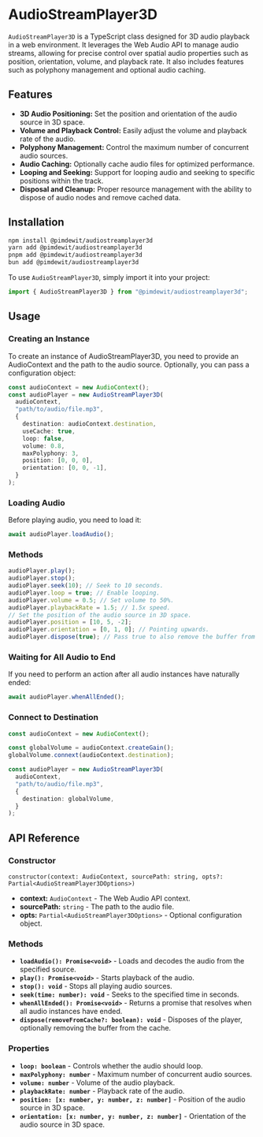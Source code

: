 # AudioStreamPlayer3D

`AudioStreamPlayer3D` is a TypeScript class designed for 3D audio playback in a web environment. It leverages the Web Audio API to manage audio streams, allowing for precise control over spatial audio properties such as position, orientation, volume, and playback rate. It also includes features such as polyphony management and optional audio caching.

## Features

- **3D Audio Positioning:** Set the position and orientation of the audio source in 3D space.
- **Volume and Playback Control:** Easily adjust the volume and playback rate of the audio.
- **Polyphony Management:** Control the maximum number of concurrent audio sources.
- **Audio Caching:** Optionally cache audio files for optimized performance.
- **Looping and Seeking:** Support for looping audio and seeking to specific positions within the track.
- **Disposal and Cleanup:** Proper resource management with the ability to dispose of audio nodes and remove cached data.

## Installation

```bash
npm install @pimdewit/audiostreamplayer3d
yarn add @pimdewit/audiostreamplayer3d
pnpm add @pimdewit/audiostreamplayer3d
bun add @pimdewit/audiostreamplayer3d
```

To use `AudioStreamPlayer3D`, simply import it into your project:

```typescript
import { AudioStreamPlayer3D } from "@pimdewit/audiostreamplayer3d";
```

## Usage

### Creating an Instance

To create an instance of AudioStreamPlayer3D, you need to provide an AudioContext and the path to the audio source. Optionally, you can pass a configuration object:

```typescript
const audioContext = new AudioContext();
const audioPlayer = new AudioStreamPlayer3D(
  audioContext,
  "path/to/audio/file.mp3",
  {
    destination: audioContext.destination,
    useCache: true,
    loop: false,
    volume: 0.8,
    maxPolyphony: 3,
    position: [0, 0, 0],
    orientation: [0, 0, -1],
  }
);
```

### Loading Audio

Before playing audio, you need to load it:

```typescript
await audioPlayer.loadAudio();
```

### Methods

```typescript
audioPlayer.play();
audioPlayer.stop();
audioPlayer.seek(10); // Seek to 10 seconds.
audioPlayer.loop = true; // Enable looping.
audioPlayer.volume = 0.5; // Set volume to 50%.
audioPlayer.playbackRate = 1.5; // 1.5x speed.
// Set the position of the audio source in 3D space.
audioPlayer.position = [10, 5, -2];
audioPlayer.orientation = [0, 1, 0]; // Pointing upwards.
audioPlayer.dispose(true); // Pass true to also remove the buffer from the cache.
```

### Waiting for All Audio to End

If you need to perform an action after all audio instances have naturally ended:

```typescript
await audioPlayer.whenAllEnded();
```

### Connect to Destination

```typescript
const audioContext = new AudioContext();

const globalVolume = audioContext.createGain();
globalVolume.connext(audioContext.destination);

const audioPlayer = new AudioStreamPlayer3D(
  audioContext,
  "path/to/audio/file.mp3",
  {
    destination: globalVolume,
  }
);
```

## API Reference

### Constructor

`constructor(context: AudioContext, sourcePath: string, opts?: Partial<AudioStreamPlayer3DOptions>)`

- **context:** `AudioContext` - The Web Audio API context.
- **sourcePath:** `string` - The path to the audio file.
- **opts:** `Partial<AudioStreamPlayer3DOptions>` - Optional configuration object.

### Methods

- **`loadAudio(): Promise<void>`** - Loads and decodes the audio from the specified source.
- **`play(): Promise<void>`** - Starts playback of the audio.
- **`stop(): void`** - Stops all playing audio sources.
- **`seek(time: number): void`** - Seeks to the specified time in seconds.
- **`whenAllEnded(): Promise<void>`** - Returns a promise that resolves when all audio instances have ended.
- **`dispose(removeFromCache?: boolean): void`** - Disposes of the player, optionally removing the buffer from the cache.

### Properties

- **`loop: boolean`** - Controls whether the audio should loop.
- **`maxPolyphony: number`** - Maximum number of concurrent audio sources.
- **`volume: number`** - Volume of the audio playback.
- **`playbackRate: number`** - Playback rate of the audio.
- **`position: [x: number, y: number, z: number]`** - Position of the audio source in 3D space.
- **`orientation: [x: number, y: number, z: number]`** - Orientation of the audio source in 3D space.

